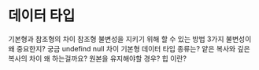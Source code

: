 # 데이터 타입

기본형과 참조형의 차이
참조형 불변성을 지키기 위해 할 수 있는 방법 3가지
불변성이 왜 중요한지? 궁금
undefind null 차이
기본형 데이터 타입 종류는?
얕은 복사와 깊은 복사의 차이 왜 하는걸까요?
원본을 유지해야할 경우?
힙 이란?
